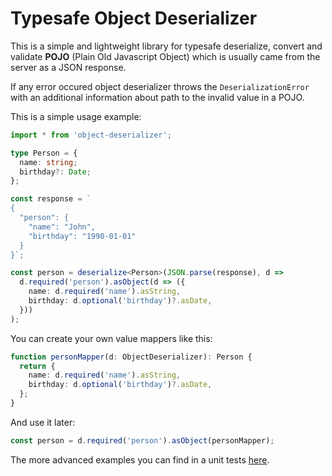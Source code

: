 # Typesafe Object Deserializer

This is a simple and lightweight library for typesafe deserialize, convert and validate **POJO** (Plain Old Javascript Object) which is usually came from the server as a JSON response.

If any error occured object deserializer throws the `DeserializationError` with an additional information about path to the invalid value in a POJO.

This is a simple usage example:
```typescript
import * from 'object-deserializer';

type Person = {
  name: string;
  birthday?: Date;
};

const response = `
{
  "person": {
    "name": "John",
    "birthday": "1990-01-01"
  }
}`;

const person = deserialize<Person>(JSON.parse(response), d =>
  d.required('person').asObject(d => ({
    name: d.required('name').asString,
    birthday: d.optional('birthday')?.asDate,
  }))
);
```

You can create your own value mappers like this:
```typescript
function personMapper(d: ObjectDeserializer): Person {
  return {
    name: d.required('name').asString,
    birthday: d.optional('birthday')?.asDate,
  };
}
```
And use it later:
```typescript
const person = d.required('person').asObject(personMapper);
```

The more advanced examples you can find in a unit tests [here](src/__tests__/objectDeserializer.test.ts).